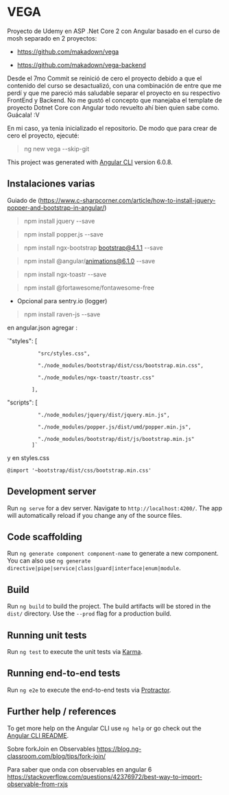 # VEGA
Proyecto de Udemy en ASP .Net Core 2 con Angular basado en el curso de mosh separado en 2 proyectos:

- https://github.com/makadown/vega

- https://github.com/makadown/vega-backend

Desde el 7mo Commit se reinició de cero el proyecto debido a que el contenido del curso se desactualizó, con una combinación de entre que me perdí y que me pareció más saludable separar el proyecto en su respectivo FrontEnd y Backend. No me gustó el concepto que manejaba el template de proyecto Dotnet Core con Angular todo revuelto ahí bien quien sabe como. Guácala! :V

En mi caso, ya tenia inicializado el repositorio. De modo que para crear de cero el proyecto, ejecuté: 

> ng new vega --skip-git


This project was generated with [Angular CLI](https://github.com/angular/angular-cli) version 6.0.8.

## Instalaciones varias

Guiado de (https://www.c-sharpcorner.com/article/how-to-install-jquery-popper-and-bootstrap-in-angular/)

> npm install jquery --save

> npm install popper.js --save

> npm install ngx-bootstrap bootstrap@4.1.1 --save

> npm install @angular/animations@6.1.0 --save

> npm install ngx-toastr --save

> npm install @fortawesome/fontawesome-free

- Opcional para sentry.io (logger)
> npm install raven-js --save


en angular.json agregar :

`"styles": [
  
              "src/styles.css",
              
              "./node_modules/bootstrap/dist/css/bootstrap.min.css",

              "./node_modules/ngx-toastr/toastr.css"

            ],

"scripts": [
  
              "./node_modules/jquery/dist/jquery.min.js",
              
              "./node_modules/popper.js/dist/umd/popper.min.js",
              
              "./node_modules/bootstrap/dist/js/bootstrap.min.js"
            ]`

y en styles.css 

`@import '~bootstrap/dist/css/bootstrap.min.css'`

## Development server

Run `ng serve` for a dev server. Navigate to `http://localhost:4200/`. The app will automatically reload if you change any of the source files.

## Code scaffolding

Run `ng generate component component-name` to generate a new component. You can also use `ng generate directive|pipe|service|class|guard|interface|enum|module`.

## Build

Run `ng build` to build the project. The build artifacts will be stored in the `dist/` directory. Use the `--prod` flag for a production build.

## Running unit tests

Run `ng test` to execute the unit tests via [Karma](https://karma-runner.github.io).

## Running end-to-end tests

Run `ng e2e` to execute the end-to-end tests via [Protractor](http://www.protractortest.org/).

## Further help / references

To get more help on the Angular CLI use `ng help` or go check out the [Angular CLI README](https://github.com/angular/angular-cli/blob/master/README.md).

Sobre forkJoin en Observables
https://blog.ng-classroom.com/blog/tips/fork-join/

Para saber que onda con observables en angular 6
https://stackoverflow.com/questions/42376972/best-way-to-import-observable-from-rxjs